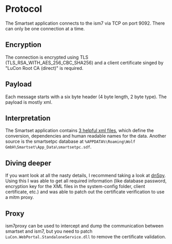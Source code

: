 # Protocol

The Smartset application connects to the ism7 via TCP on port 9092. There can only be one connection at a time.

## Encryption

The connection is encrypted using TLS (TLS_RSA_WITH_AES_256_CBC_SHA256) and a client certificate singed by "LuCon Root CA (direct)" is required.

## Payload

Each message starts with a six byte header (4 byte length, 2 byte type). The payload is mostly xml.

## Interpretation

The Smartset application contains [3 helpful xml files](src/ism7mqtt/Resources), which define the conversion, dependencies and human readable names for the data. Another source is the smartsetpc database at `%APPDATA%\Roaming\Wolf GmbH\Smartset\App_Data\smartsetpc.sdf`.

## Diving deeper

If you want look at all the nasty details, I recommend taking a look at [dnSpy](https://github.com/dnSpy/dnSpy/). Using this I was able to get all required information (like database password, encryption key for the XML files in the system-config folder, client certificate, etc.) and was able to patch out the certificate verification to use a mitm proxy.

## Proxy

ism7proxy can be used to intercept and dump the communication between smartset and ism7, but you need to patch `LuCon.WebPortal.StandaloneService.dll` to remove the certificate validation.
